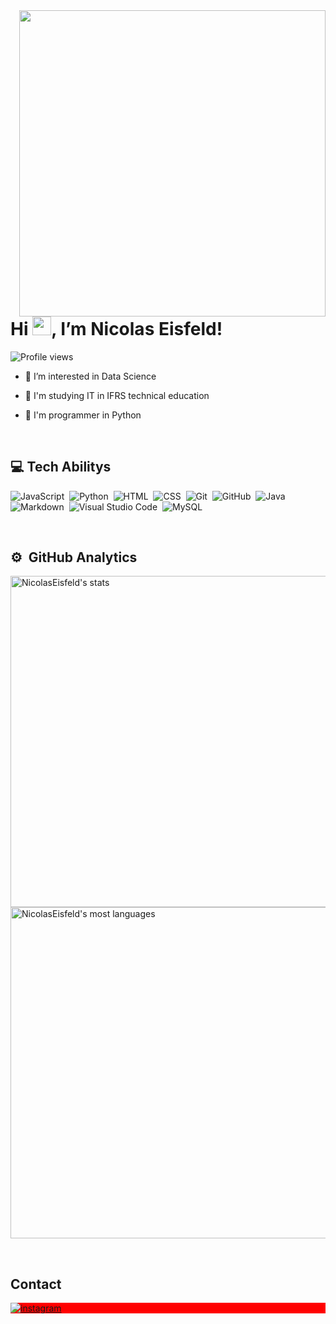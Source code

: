 <img align="right" height="490em" src="https://i.pinimg.com/564x/3d/e6/9d/3de69de16f190c1be002c358e9ba8775.jpg"/>
<h1 align="left">Hi <img src="https://raw.githubusercontent.com/kaueMarques/kaueMarques/master/hi.gif" height="30px">, I’m Nicolas Eisfeld! </h1>
<p align="left"> <img src="https://komarev.com/ghpvc/?username=NicolasEisfeld&color=gray" alt="Profile views" /> </p>

- 🎲 I’m interested in Data Science
  
- 📖 I'm studying IT in IFRS technical education
  
- 🐍 I'm programmer in Python

<br />

## 💻 Tech Abilitys

![JavaScript](https://img.shields.io/badge/-JavaScript-262626?style=flat&logo=javascript)&nbsp;
![Python](https://img.shields.io/badge/-Python-262626?style=flat&logo=python)&nbsp;
![HTML](https://img.shields.io/badge/-HTML-262626?style=flat&logo=HTML5)&nbsp;
![CSS](https://img.shields.io/badge/-CSS-262626?style=flat&logo=CSS3&logoColor=1572B6)&nbsp;
![Git](https://img.shields.io/badge/-Git-262626?style=flat&logo=git)&nbsp;
![GitHub](https://img.shields.io/badge/-GitHub-262626?style=flat&logo=github)&nbsp;
![Java](https://img.shields.io/badge/-Java-262626?style=flat&logo=java)&nbsp;
![Markdown](https://img.shields.io/badge/-Markdown-262626?style=flat&logo=markdown)&nbsp;
![Visual Studio Code](https://img.shields.io/badge/-Visual%20Studio%20Code-262626?style=flat&logo=visual-studio-code&logoColor=007ACC)&nbsp;
![MySQL](https://img.shields.io/badge/-MySQL-262626?style=flat&logo=mysql)&nbsp;

<br />

## ⚙️ &nbsp;GitHub Analytics
<p >
<img width="530em" src="https://github-readme-stats.vercel.app/api?username=NicolasEisfeld&show_icons=true&theme=dark" alt="NicolasEisfeld's stats"/>
<img width="530em" src="https://github-readme-stats.vercel.app/api/top-langs/?username=NicolasEisfeld&layout=compact&theme=dark" alt="NicolasEisfeld's most languages"/>
</p>

<br />

## Contact

<p align="left" style="background:red">

<a href="https://instagram.com/nicoeisfeld_" target="_blank">
 <img align="center" src="https://img.shields.io/badge/Instagram-E4405F?style=for-the-badge&logo=instagram&logoColor=white" alt="instagram"/>
</a>

<br/>

<a>
  <img align="center"
src="https://camo.githubusercontent.com/1c5816fa9abb6ff6a73652a6de65c7e80e33029e7811ee681d875c32421f5ac6/68747470733a2f2f696d672e736869656c64732e696f2f7374617469632f76313f7374796c653d666f722d7468652d6261646765266d6573736167653d44756f6c696e676f26636f6c6f723d323232323232266c6f676f3d44756f6c696e676f266c6f676f436f6c6f723d353843433032266c6162656c3d" alt=""
</a>
